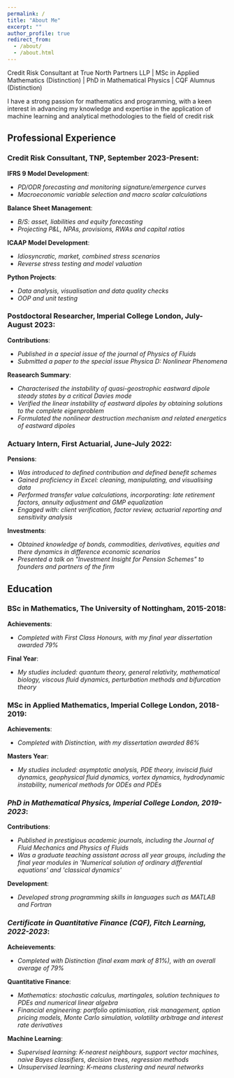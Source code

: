 ```yaml
---
permalink: /
title: "About Me"
excerpt: ""
author_profile: true
redirect_from: 
  - /about/
  - /about.html
---
```


Credit Risk Consultant at True North Partners LLP | MSc in Applied Mathematics (Distinction) | PhD in Mathematical Physics | CQF Alumnus (Distinction)

I have a strong passion for mathematics and programming, with a keen interest in advancing my knowledge and expertise in the application of machine learning and analytical methodologies to the field of credit risk


## Professional Experience

### Credit Risk Consultant, TNP, September 2023-Present:

**IFRS 9 Model Development**:
* _PD/ODR forecasting and monitoring signature/emergence curves_
* _Macroeconomic variable selection and macro scalar calculations_
  
**Balance Sheet Management**:
* _B/S: asset, liabilities and equity forecasting_
* _Projecting P&L, NPAs, provisions, RWAs and capital ratios_
  
**ICAAP Model Development**:
* _Idiosyncratic, market, combined stress scenarios_
* _Reverse stress testing and model valuation_
  
**Python Projects**:
* _Data analysis, visualisation and data quality checks_
* _OOP and unit testing_

### Postdoctoral Researcher, Imperial College London, July-August 2023:

**Contributions**:
* _Published in a special issue of the journal of Physics of Fluids_
* _Submitted a paper to the special issue Physica D: Nonlinear Phenomena_

**Reasearch Summary**:
* _Characterised the instability of quasi-geostrophic eastward dipole steady states by a critical Davies mode_
* _Verified the linear instability of eastward dipoles by obtaining solutions to the complete eigenproblem_
* _Formulated the nonlinear destruction mechanism and related energetics of eastward dipoles_

### Actuary Intern, First Actuarial, June-July 2022:

**Pensions**:
* _Was introduced to defined contribution and defined benefit schemes_
* _Gained proficiency in Excel: cleaning, manipulating, and visualising data_
* _Performed transfer value calculations, incorporating: late retirement factors, annuity adjustment and GMP equalization_
* _Engaged with: client verification, factor review, actuarial reporting and sensitivity analysis_

**Investments**:
* _Obtained knowledge of bonds, commodities, derivatives, equities and there dynamics in difference economic scenarios_
* _Presented a talk on "Investment Insight for Pension Schemes" to founders and partners of the firm_

## Education

### BSc in Mathematics, The University of Nottingham, 2015-2018:

**Achievements**: 
* _Completed with First Class Honours, with my final year dissertation awarded 79%_

**Final Year**:
* _My studies included: quantum theory, general relativity, mathematical biology, viscous fluid dynamics, perturbation methods and bifurcation theory_

### MSc in Applied Mathematics, Imperial College London, 2018-2019:

**Achievements**:
* _Completed with Distinction, with my dissertation awarded 86%_

**Masters Year**:
* _My studies included: asymptotic analysis, PDE theory, inviscid fluid dynamics, geophysical fluid dynamics, vortex dynamics, hydrodynamic instability, numerical methods for ODEs and PDEs_

### _PhD in Mathematical Physics, Imperial College London, 2019-2023_:

**Contributions**:
* _Published in prestigious academic journals, including the Journal of Fluid Mechanics and Physics of Fluids_
* _Was a graduate teaching assistant across all year groups, including the final year modules in 'Numerical solution of ordinary differential equations' and 'classical dynamics'_

**Development**:
* _Developed strong programming skills in languages such as MATLAB and Fortran_

### _Certificate in Quantitative Finance (CQF), Fitch Learning, 2022-2023_:

**Acheievements**:
* _Completed with Distinction (final exam mark of 81%), with an overall average of 79%_

**Quantitative Finance**:
* _Mathematics: stochastic calculus, martingales, solution techniques to PDEs and numerical linear algebra_
* _Financial engineering: portfolio optimisation, risk management, option pricing models, Monte Carlo simulation, volatility arbitrage and interest rate derivatives_

**Machine Learning**:
* _Supervised learning: K-nearest neighbours, support vector machines, naive Bayes classifiers, decision trees, regression methods_
* _Unsupervised learning: K-means clustering and neural networks_ 
